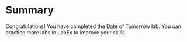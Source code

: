 # Summary

Congratulations! You have completed the Date of Tomorrow lab. You can practice more labs in LabEx to improve your skills.

